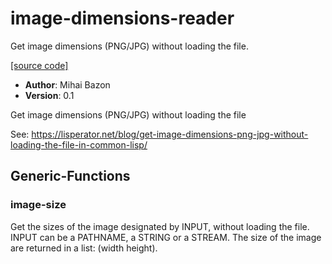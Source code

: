 # image-dimensions-reader

Get image dimensions (PNG/JPG) without loading the file.

[[source code]](../image-dimensions-reader.lisp)

- **Author**: Mihai Bazon
- **Version**: 0.1


 Get image dimensions (PNG/JPG) without loading the file

 See: https://lisperator.net/blog/get-image-dimensions-png-jpg-without-loading-the-file-in-common-lisp/



## Generic-Functions
### image-size
Get the sizes of the image designated by INPUT, without loading the file.
INPUT can be a PATHNAME, a STRING or a STREAM.
The size of the image are returned in a list: (width height).

